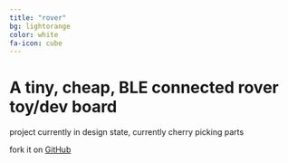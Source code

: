 ```yaml
---
title: "rover"
bg: lightorange
color: white
fa-icon: cube
---
```


# A tiny, cheap, BLE connected rover toy/dev board

project currently in design state, currently cherry picking parts

fork it on [GitHub](https://github.com/kristofkalocsai/roverHW)
